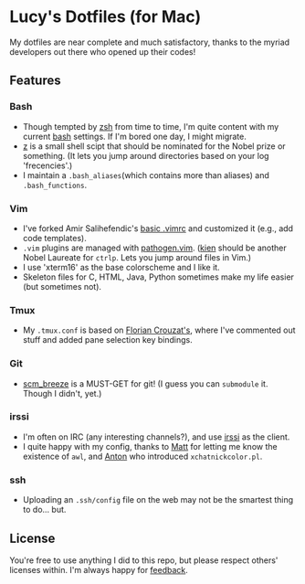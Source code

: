 # Lucy's Dotfiles (for Mac)

My dotfiles are near complete and much satisfactory, thanks to the myriad developers out there who opened up their codes!

## Features

### Bash
- Though tempted by [zsh](http://www.zsh.org/) from time to time, I'm quite content with my current [bash](http://www.gnu.org/software/bash/bash.html) settings. If I'm bored one day, I might migrate.
- [z](https://github.com/rupa/z) is a small shell scipt that should be nominated for the Nobel prize or something. (It lets you jump around directories based on your log 'frecencies'.)
- I maintain a `.bash_aliases`(which contains more than aliases) and `.bash_functions`.

### Vim
- I've forked Amir Salihefendic's [basic .vimrc](https://github.com/amix/vimrc/blob/master/vimrcs/basic.vim) and customized it (e.g., add code templates).
- `.vim` plugins are managed with [pathogen.vim](https://github.com/tpope/vim-pathogen). ([kien](https://github.com/kien/ctrlp.vim) should be another Nobel Laureate for `ctrlp`. Lets you jump around files in Vim.) 
- I use 'xterm16' as the base colorscheme and I like it.
- Skeleton files for C, HTML, Java, Python sometimes make my life easier (but sometimes not).

### Tmux
- My `.tmux.conf` is based on [Florian Crouzat's](http://files.floriancrouzat.net/dotfiles/.tmux.conf), where I've commented out stuff and added pane selection key bindings.

### Git
- [scm_breeze](https://github.com/ndbroadbent/scm_breeze) is a MUST-GET for git! (I guess you can `submodule` it. Though I didn't, yet.)

### irssi
- I'm often on IRC (any interesting channels?), and use [irssi](http://www.irssi.org/download) as the client.
- I quite happy with my config, thanks to [Matt](http://quadpoint.org/articles/irssi/) for letting me know the existence of `awl`, and [Anton](http://www.antonfagerberg.com/archive/my-perfect-irssi-setup) who introduced `xchatnickcolor.pl`.

### ssh
- Uploading an `.ssh/config` file on the web may not be the smartest thing to do… but.

## License
You're free to use anything I did to this repo, but please respect others' licenses within.
I'm always happy for [feedback](http://twitter.com/echojuliett).
